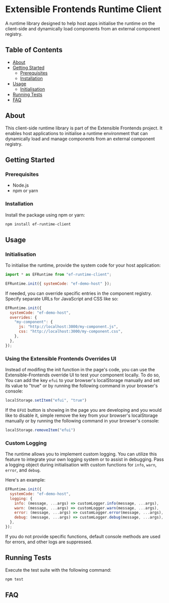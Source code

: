 # Extensible Frontends Runtime Client

A runtime library designed to help host apps initialise the runtime on the client-side and dynamically load components from an external component registry.

## Table of Contents

- [About](#about)
- [Getting Started](#getting-started)
  - [Prerequisites](#prerequisites)
  - [Installation](#installation)
- [Usage](#usage)
  - [Initialisation](#initialisation)
- [Running Tests](#running-tests)
- [FAQ](#faq)

## About

This client-side runtime library is part of the Extensible Frontends project. It enables host applications to initialise a runtime environment that can dynamically load and manage components from an external component registry.

## Getting Started

### Prerequisites

- Node.js
- npm or yarn

### Installation

Install the package using npm or yarn:

```bash
npm install ef-runtime-client
```

## Usage

### Initialisation

To initialise the runtime, provide the system code for your host application:

```js
import * as EFRuntime from "ef-runtime-client";

EFRuntime.init({ systemCode: "ef-demo-host" });
```

If needed, you can override specific entries in the component registry. Specify separate URLs for JavaScript and CSS like so:

```js
EFRuntime.init({
  systemCode: "ef-demo-host",
  overrides: {
    "my-component": {
      js: "http://localhost:3000/my-component.js",
      css: "http://localhost:3000/my-component.css",
    },
  },
});
```

### Using the Extensible Frontends Overrides UI

Instead of modifing the init function in the page's code, you can use the Extensible-Frontends override UI to test your component locally. To do so, You can add the key `efui` to your browser's localStorage manually and set its value to "true" or by running the following command in your browser's console:

``` js
localStorage.setItem("efui", "true")
```

If the `EFUI` button is showing in the page you are developing and you would like to disable it, simple remove the key from your browser's localStorage manually or by running the following command in your browser's console:

``` js
localStorage.removeItem("efui")
```

### Custom Logging

The runtime allows you to implement custom logging. You can utilize this feature to integrate your own logging system or to assist in debugging. Pass a logging object during initialisation with custom functions for `info`, `warn`, `error`, and `debug`.

Here's an example:

```js
EFRuntime.init({
  systemCode: "ef-demo-host",
  logging: {
    info: (message, ...args) => customLogger.info(message, ...args),
    warn: (message, ...args) => customLogger.warn(message, ...args),
    error: (message, ...args) => customLogger.error(message, ...args),
    debug: (message, ...args) => customLogger.debug(message, ...args),
  },
});
```

If you do not provide specific functions, default console methods are used for errors, and other logs are suppressed.

## Running Tests

Execute the test suite with the following command:

```bash
npm test
```

## FAQ
